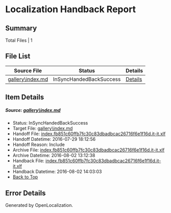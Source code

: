 # <a name='report-top'></a> Localization Handback Report

## Summary
 Total Files | 1

## File List
 Source File | Status | Details 
 ----------- | ------ | ------- 
 [gallery\index.md](https://github.com/PowerShell/powerShell-Docs/blob/8c31a7878b8c16469fd709d76af8bb9f1b39af1e/gallery/index.md) | InSyncHandedBackSuccess | [Details](#97403b5ae385aa568d0eba44eabac2e10b130a76104)

## Item Details
##### <a name='97403b5ae385aa568d0eba44eabac2e10b130a76104'></a> Source: [gallery\index.md](https://github.com/PowerShell/powerShell-Docs/blob/8c31a7878b8c16469fd709d76af8bb9f1b39af1e/gallery/index.md)
* Status: InSyncHandedBackSuccess
* Target File: [gallery\index.md](https://github.com/PowerShell/powerShell-Docs.it-it/blob/eb4b6ed464b443c7558bd449afc65ef17307d790/gallery/index.md)
* Handoff File: [index.fb851c60ffb7fc30c83dbadbcac26716f6e1f16d.it-it.xlf](https://github.com/PowerShell/powerShell-Docs.handoff/blob/0d37b325286c4ed326f0c5dea5685051ce89b8ab/ol-handoff/PowerShell/powerShell-Docs.it-it/live/index.fb851c60ffb7fc30c83dbadbcac26716f6e1f16d.it-it.xlf)
* Handoff Datetime: 2016-07-29 18:12:56
* Handoff Reason: Include
* Archive File: [index.fb851c60ffb7fc30c83dbadbcac26716f6e1f16d.it-it.xlf](https://github.com/PowerShell/powerShell-Docs.handoff/blob/ed6584c6dc2fd8c5f4c6b236d66a05849433356e/ol-archive/PowerShell/powerShell-Docs.it-it/live/index.fb851c60ffb7fc30c83dbadbcac26716f6e1f16d.it-it.xlf)
* Archive Datetime: 2016-08-02 13:12:38
* Handback File: [index.fb851c60ffb7fc30c83dbadbcac26716f6e1f16d.it-it.xlf](https://github.com/PowerShell/powerShell-Docs.handback/blob/65980f109f2e08127d40d4381420e9984e02ee88/ol-handback/PowerShell/powerShell-Docs.it-it/live/index.fb851c60ffb7fc30c83dbadbcac26716f6e1f16d.it-it.xlf)
* Handback Datetime: 2016-08-02 14:03:03
* [Back to Top](#report-top)


## Error Details

Generated by OpenLocalization.
